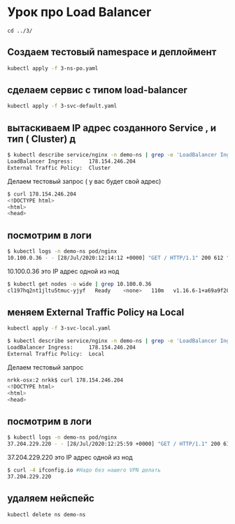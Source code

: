 # Урок про Load Balancer

```
cd ../3/
```

## Создаем  тестовый namespace и деплоймент
```sh
kubectl apply -f 3-ns-po.yaml  
```

## сделаем сервис с типом load-balancer
```sh
kubectl apply -f 3-svc-default.yaml  

```

## вытаскиваем IP адрес созданного Service , и тип ( Cluster) д

```sh
$ kubectl describe service/nginx -n demo-ns | grep -e 'LoadBalancer Ingress:' -e 'External Traffic Policy:'
LoadBalancer Ingress:     178.154.246.204
External Traffic Policy:  Cluster
```

Делаем тестовый запрос ( у вас будет свой адрес)

```sh
$ curl 178.154.246.204
<!DOCTYPE html>
<html>
<head>
```
## посмотрим в логи

```sh
$ kubectl logs -n demo-ns pod/nginx
10.100.0.36 - - [28/Jul/2020:12:14:12 +0000] "GET / HTTP/1.1" 200 612 "-" "curl/7.54.0" "-"
```
10.100.0.36 это IP адрес одной из нод

```sh
$ kubectl get nodes -o wide | grep 10.100.0.36
cl197hq2nt1jltu5tmuc-yjyf   Ready    <none>   110m   v1.16.6-1+a69a9f20ae9b5d   10.100.0.36   130.193.50.15    Ubuntu 18.04.3 LTS   4.15.0-55-generic   docker://18.6.2
```

## меняем External Traffic Policy на Local

```sh
kubectl apply -f 3-svc-local.yaml  

```


```sh
$ kubectl describe service/nginx -n demo-ns | grep -e 'LoadBalancer Ingress:' -e 'External Traffic Policy:'
LoadBalancer Ingress:     178.154.246.204
External Traffic Policy:  Local
```

Делаем тестовый запрос

```sh
nrkk-osx:2 nrkk$ curl 178.154.246.204
<!DOCTYPE html>
<html>
<head>
```
## посмотрим в логи

```sh
$ kubectl logs -n demo-ns pod/nginx
37.204.229.220 - - [28/Jul/2020:12:25:59 +0000] "GET / HTTP/1.1" 200 612 "-" "curl/7.54.0" "-"
```
37.204.229.220 это IP адрес одной из нод

```sh
$ curl -4 ifconfig.io #Надо без нашего VPN делать
37.204.229.220
```

## удаляем нейспейс
```sh
kubectl delete ns demo-ns
```
